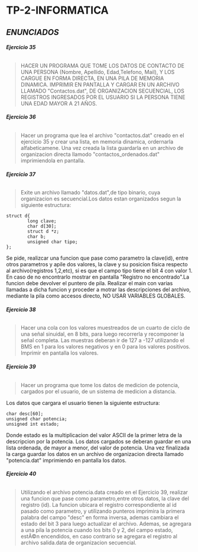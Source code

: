 # TP-2-INFORMATICA

## *ENUNCIADOS*

###### ***Ejercicio 35***
> HACER UN PROGRAMA QUE TOME LOS DATOS DE CONTACTO DE UNA PERSONA (Nombre, Apellido, Edad,Telefono, Mail), Y LOS CARGUE EN FORMA DIRECTA, EN UNA PILA DE MEMORIA DINAMICA. IMPRIMIR EN PANTALLA Y CARGAR EN UN ARCHIVO LLAMADO "Contactos.dat", DE ORGANIZACION SECUENCIAL, LOS REGISTROS INGRESADOS POR EL USUARIO SI LA PERSONA TIENE UNA EDAD MAYOR A 21 AÑOS.

###### ***Ejercicio 36*** 
> Hacer un programa que lea el archivo "contactos.dat" creado en el ejercicio 35 y crear una lista, en memoria dinamica, ordernarla alfabeticamene. Una vez creada la lista guardarla en un archivo de organizacion directa llamodo "contactos_ordenados.dat" imprimiendola en pantalla.

###### ***Ejercicio 37*** 
>Exite un archivo llamado "datos.dat",de tipo binario, cuya organizacion es secuencial.Los datos estan organizados segun la siguiente estructura:

	struct d{
			long clave;
			char d[30];
			struct d *z;
			char b;
			unsigned char tipo;
    };
  Se pide, realizcar una funcion que pase como parametro la clave(id), entre otros parametros y apile dos valores, la clave
	y su posicion fisica respecto al archivo(registros 1,2,etc), si es que el campo tipo tiene el bit 4 con valor 1. En caso
	de no encontrarlo mostrar en pantalla "Registro no encontrado".La funcion debe devolver el puntero de pila. Realizar el main
	con varias llamadas a dicha funcion y proceder a motrar las descripciones del archivo, mediante la pila como accesos
	directo, NO USAR VARIABLES GLOBALES.

###### ***Ejercicio 38*** 
>Hacer una cola con los valores muestreados de un cuarto de ciclo de una señal sinuidal, en 8 bits, para luego recorrerla y recomponer la señal completa. Las muestras deberan ir de 127 a -127 utilizando el BMS en 1 para los valores negativos y en 0 para los valores positivos. Imprimir en pantalla los valores.

###### ***Ejercicio 39*** 
>Hacer un programa que tome los datos de medicion de potencia, cargados por el usuario,
de un sistema de medicion a distancia.

Los datos que cargara el usuario tienen la siguiente estructura:

    char desc[60];
    unsigned char potencia;
    unsigned int estado;
    
Donde estado es la multiplicacion del valor ASCII de la primer letra de la descripcion por la potencia.
Los datos cargados se deberan guardar en una lista ordenada, de mayor a menor, del valor de potencia.
Una vez finalizada la carga guardar los datos en un archivo de organizacion directa llamado "potencia.dat"
imprimiendo en pantalla los datos.

###### ***Ejercicio 40*** 
> Utilizando el archivo potencia.data creado en el Ejercicio 39, realizar una funcion que pase como parametro,entre otros datos, la clave del registro (id).
La funcion ubicara el registro correspondiente al id pasado como parametro, y utilizando punteros imprimira la primera palabra del campo "desc" en forma inversa, ademas cambiara el estado del bit 3 para luego actualizar el archivo. Ademas, se agregara a una pila la potencia cuando los bits 0 y 2, del campo estado, estÃ©n encendidos, en caso contrario se agregara el registro al archivo salida.data de organizacion secuencial.
